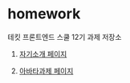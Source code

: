 # homework

테킷 프론트엔드 스쿨 12기 과제 저장소

1. [자기소개 페이지](https://github.com/akman12914/homework/blob/main/about-me.md)

2. [아바타과제 페이지](https://akman12914.github.io/homework/avatars/avatars)
